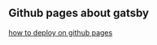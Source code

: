 
## Github pages about gatsby

[how to deploy on github pages](https://www.gatsbyjs.com/docs/how-to/previews-deploys-hosting/how-gatsby-works-with-github-pages/)
